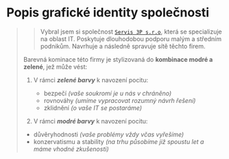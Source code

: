# Popis grafické identity společnosti 

>>Vybral jsem si společnost [`Servis 3P s.r.o`](https://servis3p.cz), která se specializuje na oblast IT. Poskytuje dlouhodobou podporu malým a středním podnikům. Navrhuje a následně spravuje sítě těchto firem.
>
> Barevná kominace této firmy je stylizovaná do **kombinace modré a zelené**, jež může vést:
> 
> 1. V rámci ***zelené barvy*** k navození pocitu:
> 
>    - bezpečí *(vaše soukromí je u nás v chráněno)*
>    - rovnováhy *(umíme vypracovat rozumný návrh řešení)*
>    - zklidnění *(o vaše IT se postaráme)*
>    
> 
> 2. V rámci ***modré barvy*** k navození pocitu:
> 
>   - důvěryhodnosti *(vaše problémy vždy včas vyřešíme)*
>   - konzervatismu a stability *(na trhu působíme již spoustu let a máme vhodné zkušenosti)*
>   